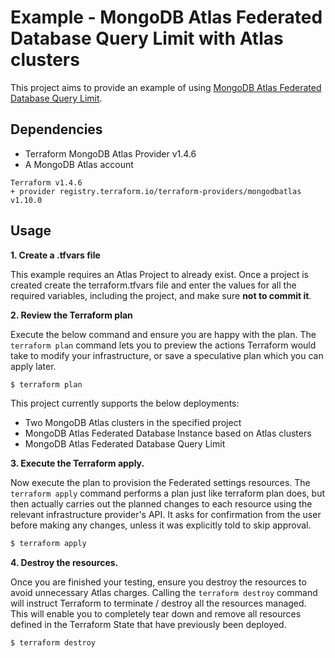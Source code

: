 # Example - MongoDB Atlas Federated Database Query Limit with Atlas clusters

This project aims to provide an example of using [MongoDB Atlas Federated Database Query Limit](https://www.mongodb.com/docs/atlas/data-federation/overview/).


## Dependencies

* Terraform MongoDB Atlas Provider v1.4.6
* A MongoDB Atlas account 

```
Terraform v1.4.6
+ provider registry.terraform.io/terraform-providers/mongodbatlas v1.10.0
```

## Usage
**1\. Create a .tfvars file**

This example requires an Atlas Project to already exist. Once a project is created create the terraform.tfvars file and enter the values for all the required variables, including the project, and make sure **not to commit it**.

**2\. Review the Terraform plan**

Execute the below command and ensure you are happy with the plan. The `terraform plan` command lets you to preview the actions Terraform would take to modify your infrastructure, or save a speculative plan which you can apply later.

``` bash
$ terraform plan
```
This project currently supports the below deployments:

- Two MongoDB Atlas clusters in the specified project
- MongoDB Atlas Federated Database Instance based on Atlas clusters
- MongoDB Atlas Federated Database Query Limit

**3\. Execute the Terraform apply.**

Now execute the plan to provision the Federated settings resources. The `terraform apply` command performs a plan just like terraform plan does, but then actually carries out the planned changes to each resource using the relevant infrastructure provider's API. It asks for confirmation from the user before making any changes, unless it was explicitly told to skip approval.

``` bash
$ terraform apply
```

**4\. Destroy the resources.**

Once you are finished your testing, ensure you destroy the resources to avoid unnecessary Atlas charges. Calling the `terraform destroy` command will instruct Terraform to terminate / destroy all the resources managed. This will enable you to completely tear down and remove all resources defined in the Terraform State that have previously been deployed.

``` bash
$ terraform destroy
```
